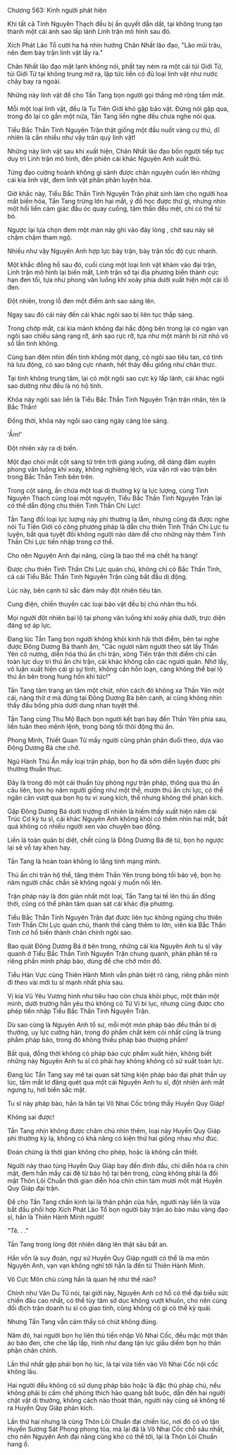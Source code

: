 




Chương 563: Kinh người phát hiện


Khi tất cả Tinh Nguyên Thạch đều bị ấn quyết dẫn dắt, tại không trung tạo thành một cái ánh sao lấp lánh Linh trận mô hình sau đó.

Xích Phát Lão Tổ cười ha hả nhìn hướng Chân Nhất lão đạo, "Lão mũi trâu, nên đem bày trận linh vật lấy ra."

Chân Nhất lão đạo mặt lạnh không nói, phất tay ném ra một cái túi Giới Tử, túi Giới Tử tại không trung mở ra, lập tức liền có đủ loại linh vật như nước chảy bay ra ngoài.

Những này linh vật để cho Tần Tang bọn người gọi thẳng mở rộng tầm mắt.

Mỗi một loại linh vật, đều là Tu Tiên Giới khó gặp bảo vật. Đừng nói gặp qua, trong đó lại có gần một nửa, Tần Tang liền nghe đều chưa nghe nói qua.

Tiểu Bắc Thần Tinh Nguyên Trận thật giống một đầu nuốt vàng cự thú, dĩ nhiên là cần nhiều như vậy trân quý linh vật!

Những này linh vật sau khi xuất hiện, Chân Nhất lão đạo bốn người tiếp tục duy trì Linh trận mô hình, đến phiên cái khác Nguyên Anh xuất thủ.

Từng đạo cường hoành không gì sánh được chân nguyên cuốn lên những cái kia linh vật, đem linh vật phân phân luyện hóa.

Giờ khắc này, Tiểu Bắc Thần Tinh Nguyên Trận phát sinh làm cho người hoa mắt biến hóa, Tần Tang trừng lớn hai mắt, ý đồ học được thứ gì, nhưng nhìn một hồi liền cảm giác đầu óc quay cuồng, tâm thần đều mệt, chỉ có thể từ bỏ.

Ngược lại lựa chọn đem một màn này ghi vào đáy lòng , chờ sau này sẽ chậm chậm tham ngộ.

Nhiều như vậy Nguyên Anh hợp lực bày trận, bày trận tốc độ cực nhanh.

Một khắc đồng hồ sau đó, cuối cùng một loại linh vật khảm vào đại trận, Linh trận mô hình lại biến mất, Linh trận sở tại địa phương biến thành cực hạn đen tối, tựa như phong vân luồng khí xoáy phía dưới xuất hiện một cái lỗ đen.

Đột nhiên, trong lỗ đen một điểm ánh sao sáng lên.

Ngay sau đó cái này đến cái khác ngôi sao bị liên tục thắp sáng.

Trong chớp mắt, cái kia mảnh không đại hắc động bên trong lại có ngàn vạn ngôi sao chiếu sáng rạng rỡ, ánh sao rực rỡ, tựa như một mảnh bị rút nhỏ vô số lần tinh không.

Cùng ban đêm nhìn đến tinh không một dạng, có ngôi sao tiêu tan, có tinh hà lưu động, có sao băng cực nhanh, hết thảy đều giống như chân thực.

Tại tinh không trung tâm, lại có một ngôi sao cực kỳ lấp lánh, cái khác ngôi sao dường như đều là nó hộ tinh.

Khỏa này ngôi sao liền là Tiểu Bắc Thần Tinh Nguyên Trận trận nhãn, tên là Bắc Thần!

Đồng thời, khỏa này ngôi sao càng ngày càng lóe sáng.

'Ầm!'

Đột nhiên xảy ra dị biến.

Một đạo chói mắt cột sáng từ trên trời giáng xuống, dễ dàng đâm xuyên phong vân luồng khí xoáy, không nghiêng lệch, vừa vặn rơi vào trận bên trong Bắc Thần Tinh bên trên.

Trong cột sáng, ẩn chứa một loại dị thường kỳ lạ lực lượng, cùng Tinh Nguyên Thạch cùng loại một nguyên, Tiểu Bắc Thần Tinh Nguyên Trận lại có thể dẫn động chu thiên Tinh Thần Chi Lực!

Tần Tang đối loại lực lượng này phi thường lạ lẫm, nhưng cũng đã được nghe nói Tu Tiên Giới có công phương pháp là dẫn chu thiên Tinh Thần Chi Lực tu luyện, bất quá tuyệt đối không người nào dám để cho những này thêm Tinh Thần Chi Lực tiến nhập trong cơ thể.

Cho nên Nguyên Anh đại năng, cũng là bạo thể mà chết hạ tràng!

Được chu thiên Tinh Thần Chi Lực quán chú, không chỉ có Bắc Thần Tinh, cả cái Tiểu Bắc Thần Tinh Nguyên Trận cũng bắt đầu dị động.

Lúc này, bên cạnh tứ sắc đám mây đột nhiên tiêu tán.

Cung điện, chiến thuyền các loại bảo vật đều bị chủ nhân thu hồi.

Mọi người đột nhiên bại lộ tại phong vân luồng khí xoáy phía dưới, trực diện đáng sợ áp lực.

Đang lúc Tần Tang bọn người không khỏi kinh hãi thời điểm, bên tai nghe được Đông Dương Bá thanh âm, "Các ngươi năm người theo sát lấy Thần Yên cô nương, diễn hóa thú ấn chi trận, xông Tiên trận thời điểm chỉ cần toàn lực duy trì thú ấn chi trận, cái khác không cần các ngươi quản. Nhớ lấy, vô luận xuất hiện cái gì sự tình, không cần hỗn loạn, càng không thể bại lộ thú ấn bên trong hung hồn khí tức!"

Tần Tang tâm trạng an tâm một chút, nhìn cách đó không xa Thần Yên một cái, nàng thờ ơ mà đứng tại Đông Dương Bá bên cạnh, ai cũng không nhìn thấy đấu bồng phía dưới dung nhan tuyệt thế.

Tần Tang cùng Thu Mộ Bạch bọn người kết bạn bay đến Thần Yên phía sau, liền tuân theo mệnh lệnh, trong bóng tối thôi động thú ấn.

Phong Minh, Thiết Quan Tử mấy người cũng phân phân đuổi theo, dựa vào Đông Dương Bá che chở.

Ngũ Hành Thú Ấn mấy loại trận pháp, bọn họ đã sớm diễn luyện được phi thường thuần thục.

Đây là trong đó một cái thuần túy phòng ngự trận pháp, thông qua thú ấn câu liên, bọn họ năm người giống như một thể, mượn thú ấn chi lực, có thể ngăn cản vượt qua bọn họ tu vi xung kích, thế nhưng không thể phản kích.

Gặp Đông Dương Bá dưới trướng dĩ nhiên là hiếm thấy xuất hiện năm cái Trúc Cơ kỳ tu sĩ, cái khác Nguyên Anh không khỏi có thêm nhìn hai mắt, bất quá không có nhiều người xen vào chuyện bao đồng.

Liền là toàn quân bị diệt, chết cũng là Đông Dương Bá đệ tử, bọn họ ngược lại sẽ vỗ tay khen hay.

Tần Tang là hoàn toàn không lo lắng tính mạng mình.

Thú ấn chi trận hộ thể, tăng thêm Thần Yên trong bóng tối bảo vệ, bọn họ năm người chắc chắn sẽ không ngoài ý muốn nổi lên.

Trận pháp này là đơn giản nhất một loại, Tần Tang tại tế lên thú ấn đồng thời, cũng có thể phân tâm quan sát cái khác địa phương.

Tiểu Bắc Thần Tinh Nguyên Trận đạt được liên tục không ngừng chu thiên Tinh Thần Chi Lực quán chú, thanh thế càng thêm to lớn, viên kia Bắc Thần Tinh cơ hồ biến thành chân chính ngôi sao.

Bao quát Đông Dương Bá ở bên trong, những cái kia Nguyên Anh tu sĩ vây quanh ở Tiểu Bắc Thần Tinh Nguyên Trận chung quanh, phân phân tế ra riêng phần mình pháp bảo, dùng để che chở môn đồ.

Tiểu Hàn Vực cùng Thiên Hành Minh vẫn phân biệt rõ ràng, riêng phần mình đi theo vài mới tu sĩ mạnh nhất phía sau.

Vị kia Vũ Yêu Vương hình như tiêu hao còn chưa khôi phục, một thân một mình, dưới trướng hắn yêu thú không có Tử Vi bí lục, nhưng cũng được cho phép tiến nhập Tiểu Bắc Thần Tinh Nguyên Trận.

Dù sao cũng là Nguyên Anh tổ sư, mỗi một món pháp bảo đều thần bí dị thường, uy lực cường hãn, trong đó phẩm chất kém cỏi nhất cũng là trung phẩm pháp bảo, trong đó không thiếu pháp bảo thượng phẩm!

Bất quá, đồng thời không có pháp bảo cực phẩm xuất hiện, không biết những này Nguyên Anh tu sĩ có phải hay không không có sử xuất toàn lực.

Đang lúc Tần Tang say mê tại quan sát từng kiện pháp bảo đại phát thần uy lúc, tầm mắt lơ đãng quét qua một cái Nguyên Anh tu sĩ, đột nhiên ánh mắt ngưng tụ, hơi biến sắc mặt.

Tu sĩ này pháp bảo, hẳn là hắn tại Vô Nhai Cốc trông thấy Huyền Quy Giáp!

Không sai được!

Tần Tang nhịn không được chăm chú nhìn thêm, loại này Huyền Quy Giáp phi thường kỳ lạ, không có khả năng có kiện thứ hai giống nhau như đúc.

Đoán chừng là thời gian không cho phép, hoặc là không cần thiết.

Người này thao túng Huyền Quy Giáp bay đến đỉnh đầu, chỉ diễn hóa ra chín mặt, đem hắn mấy cái đệ tử bảo hộ tại bên trong, cũng không phải là đối mặt Thôn Lôi Chuẩn thời gian diễn hóa chín chín tám mươi mốt mặt Huyền Quy Giáp đại trận.

Để cho Tần Tang chấn kinh lại là thân phận của hắn, người này liền là vừa bắt đầu phối hợp Xích Phát Lão Tổ bọn người bày trận áo bào màu vàng đạo sĩ, hắn là Thiên Hành Minh người!

"Tê. . ."

Tần Tang trong lòng đột nhiên dâng lên thật sâu bất an.

Hắn vốn là suy đoán, ngự sử Huyền Quy Giáp người có thể là ma môn Nguyên Anh, vạn vạn không nghĩ tới hẳn là đến từ Thiên Hành Minh.

Vô Cực Môn chủ cùng hắn là quan hệ như thế nào?

Chính như Vân Du Tử nói, tại giới này, Nguyên Anh cơ hồ có thể đại biểu sức chiến đấu cao nhất, có thể tùy tâm sở dục không vượt khuôn, cho nên cùng đối địch trận doanh tu sĩ có giao tình, cũng không có gì có thể kỳ quái.

Nhưng Tần Tang vẫn cảm thấy có chút không đúng.

Năm đó, hai người bọn họ liên thủ tiến nhập Vô Nhai Cốc, đều mặc một thân áo bào đen, che che lấp lấp, hình như đang tận lực giấu diếm bọn họ thân phận chân chính.

Lần thứ nhất gặp phải bọn họ lúc, là tại vừa tiến vào Vô Nhai Cốc nội cốc không lâu.

Hai người đều không có sử dụng pháp bảo hoặc là đặc thù pháp chú, nếu không phải bị cấm chế phóng thích hào quang bắt buộc, dẫn đến hai người chật vật dị thường, không cách nào thoát thân, người này cũng sẽ không tế ra Huyền Quy Giáp phản kích.

Lần thứ hai nhưng là cùng Thôn Lôi Chuẩn đại chiến lúc, nơi đó có vô tận Huyền Sương Sát Phong phong tỏa, mà lại đã là Vô Nhai Cốc chỗ sâu nhất, cho nên Nguyên Anh đại năng cũng khó có thể tới, lại là Thôn Lôi Chuẩn hang ổ.




